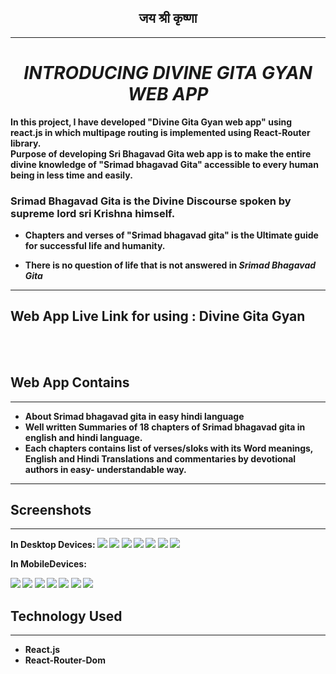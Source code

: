 
## <center> जय श्री कृष्णा 
-----------
# <center><i><b>INTRODUCING DIVINE GITA GYAN WEB APP</i> 

In this project, I have  developed  "Divine Gita Gyan web app" using react.js  in which multipage routing is implemented using React-Router library.<br/>
Purpose of developing Sri Bhagavad Gita web app is to make the entire divine knowledge of "Srimad bhagavad Gita" accessible to every human being in less time and easily.

### <b>Srimad Bhagavad Gita</b> is the Divine Discourse spoken by supreme lord sri Krishna himself.
- Chapters and verses of "Srimad bhagavad gita" is the Ultimate guide for successful life and humanity.

- There is no question of life that is not answered in <i>Srimad Bhagavad Gita</i>

----
## Web App Live Link for using : <a style="text-decoration:none" href="https://divine-gita-gyan.web.app/">Divine Gita Gyan </a>
<br/><br/>


## Web App Contains
-----
- About Srimad bhagavad gita in easy hindi language
- Well written Summaries of  18 chapters of Srimad bhagavad gita in english and hindi language.
- Each chapters contains list of verses/sloks with its Word meanings, English and Hindi Translations and commentaries by devotional authors in easy- understandable way.

----

## Screenshots
____
In Desktop Devices:
<img src='Screenshot/desk1.png'>
<img src='Screenshot/desk2.png'>
<img src='Screenshot/desk3.png'>
<img src='Screenshot/desk4.png'>
<img src='Screenshot/desk5.png'>
<img src='Screenshot/desk6.png'>
<img src='Screenshot/desk7.png'>

In MobileDevices:

<img src='Screenshot/mob1.png'>
<img src='Screenshot/mob2.png'>
<img src='Screenshot/mob3.png'>
<img src='Screenshot/mob4.png'>
<img src='Screenshot/mob5.png'>
<img src='Screenshot/mob6.png'>
<img src='Screenshot/mob7.png'>


## Technology Used
___

- React.js
- React-Router-Dom 











